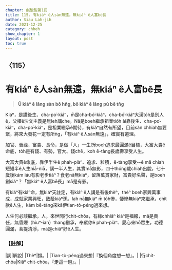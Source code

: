 ```yaml
---
chapter: 鹹酸甜第1冊
title: 115. 有kiáⁿ ê人sàn無遠，無kiáⁿ ê人富bē長
author: Siau Lah-jih
date: 2021-12-25
category: chheh
show_chapter: 1
layout: post
toc: true
---
```

  
## 〈115〉
# 有kiáⁿ ê人sàn無遠，無kiáⁿ ê人富bē長
>**Ū kiáⁿ ê lâng sàn bô hn̄g, bô kiáⁿ ê lâng pù bē tn̂g**
  
Kiáⁿ，是講後生、cha-po͘-kiáⁿ，m̄是cha-bó͘-kiáⁿ，cha-bó͘-kiáⁿ大漢to̍h是別人ê，父權ê沙文主義是無leh講che。Nā是boeh繼承祖業tio̍h ài靠後生、cha-po͘-kiáⁿ，cha-po͘-kiáⁿ，是祖業繼承ê期待，有kiáⁿ自然有所望，目前sàn chhiah無要緊，將來大發花一定有所ǹg，「有kiáⁿ ê人sàn無遠」，確實有道理。

加官、晉祿，富貴、長命，是做「人」一生所boeh追求最圓滿ê目標，大富大貴ê命底，to̍h是有錢、有勢，官大、錢chē，koh ē-tàng長歲壽享受人生。

大富大貴ê命底，靠伊半生ê phah-piàⁿ、追求、粒積，ē-tàng享受--ê mā chiah短短半ê人生niā-niā，講一半人生，其實mā無影，四十thóng歲chiah出脫，七十歲後kám iáu有影老步tiāⁿ？食老nā無kiáⁿ，留落萬貫家財，富貴好名聲，是boeh創siáⁿ？「無kiáⁿ ê人富bē長」mā是有影。

有kiáⁿ有kiáⁿ命，無kiáⁿ天註定，有kiáⁿ ê人講是有後thèⁿ，thèⁿ boeh家興萬事成，成就家業興旺，致蔭kiáⁿ孫。Iah nā無kiáⁿ m̄ to̍h慘，悽慘無kiáⁿ來繼承，chit款ê人生，kám bē-tàng來kā伊tian-tò-péng過來想。

人生何必談繼承，人，來世間行chit-chōa，有緣chhiâⁿ kiáⁿ是福報，mā是責任，無香煙（hiuⁿ-ian）thang繼承，奉獻你ê phah-piàⁿ、愛心來hō͘眾生，功德圓滿，菩提清淨，mā是chiâⁿ好ê人生。

### 【註解】

|詞|解說|
|Thèⁿ|撐。|
|Tian-tò-péng過來想|『換個角度想一想』。|
|行chit-chōa|Kiâⁿ chit-chōa，『走這一趟』。|
